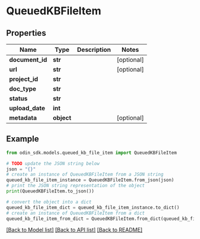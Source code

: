 # QueuedKBFileItem


## Properties

Name | Type | Description | Notes
------------ | ------------- | ------------- | -------------
**document_id** | **str** |  | [optional] 
**url** | **str** |  | [optional] 
**project_id** | **str** |  | 
**doc_type** | **str** |  | 
**status** | **str** |  | 
**upload_date** | **int** |  | 
**metadata** | **object** |  | [optional] 

## Example

```python
from odin_sdk.models.queued_kb_file_item import QueuedKBFileItem

# TODO update the JSON string below
json = "{}"
# create an instance of QueuedKBFileItem from a JSON string
queued_kb_file_item_instance = QueuedKBFileItem.from_json(json)
# print the JSON string representation of the object
print(QueuedKBFileItem.to_json())

# convert the object into a dict
queued_kb_file_item_dict = queued_kb_file_item_instance.to_dict()
# create an instance of QueuedKBFileItem from a dict
queued_kb_file_item_from_dict = QueuedKBFileItem.from_dict(queued_kb_file_item_dict)
```
[[Back to Model list]](../README.md#documentation-for-models) [[Back to API list]](../README.md#documentation-for-api-endpoints) [[Back to README]](../README.md)


